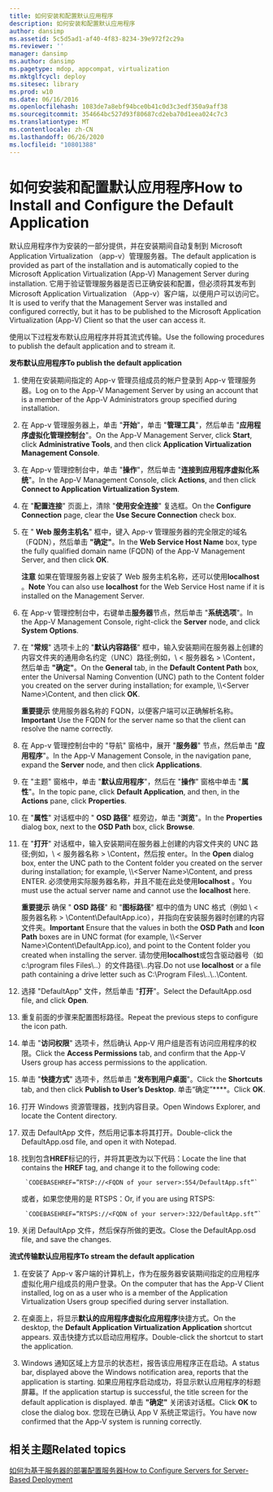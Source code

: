 ```yaml
---
title: 如何安装和配置默认应用程序
description: 如何安装和配置默认应用程序
author: dansimp
ms.assetid: 5c5d5ad1-af40-4f83-8234-39e972f2c29a
ms.reviewer: ''
manager: dansimp
ms.author: dansimp
ms.pagetype: mdop, appcompat, virtualization
ms.mktglfcycl: deploy
ms.sitesec: library
ms.prod: w10
ms.date: 06/16/2016
ms.openlocfilehash: 1083de7a8ebf94bce0b41c0d3c3edf350a9aff38
ms.sourcegitcommit: 354664bc527d93f80687cd2eba70d1eea024c7c3
ms.translationtype: MT
ms.contentlocale: zh-CN
ms.lasthandoff: 06/26/2020
ms.locfileid: "10801388"
---
```

# <span data-ttu-id="9080a-103">如何安装和配置默认应用程序</span><span class="sxs-lookup"><span data-stu-id="9080a-103">How to Install and Configure the Default Application</span></span>


<span data-ttu-id="9080a-104">默认应用程序作为安装的一部分提供，并在安装期间自动复制到 Microsoft Application Virtualization （app-v）管理服务器。</span><span class="sxs-lookup"><span data-stu-id="9080a-104">The default application is provided as part of the installation and is automatically copied to the Microsoft Application Virtualization (App-V) Management Server during installation.</span></span> <span data-ttu-id="9080a-105">它用于验证管理服务器是否已正确安装和配置，但必须将其发布到 Microsoft Application Virtualization （App-v）客户端，以便用户可以访问它。</span><span class="sxs-lookup"><span data-stu-id="9080a-105">It is used to verify that the Management Server was installed and configured correctly, but it has to be published to the Microsoft Application Virtualization (App-V) Client so that the user can access it.</span></span>

<span data-ttu-id="9080a-106">使用以下过程发布默认应用程序并将其流式传输。</span><span class="sxs-lookup"><span data-stu-id="9080a-106">Use the following procedures to publish the default application and to stream it.</span></span>

**<span data-ttu-id="9080a-107">发布默认应用程序</span><span class="sxs-lookup"><span data-stu-id="9080a-107">To publish the default application</span></span>**

1.  <span data-ttu-id="9080a-108">使用在安装期间指定的 App-v 管理员组成员的帐户登录到 App-v 管理服务器。</span><span class="sxs-lookup"><span data-stu-id="9080a-108">Log on to the App-V Management Server by using an account that is a member of the App-V Administrators group specified during installation.</span></span>

2.  <span data-ttu-id="9080a-109">在 App-v 管理服务器上，单击 "**开始**"，单击 "**管理工具**"，然后单击 "**应用程序虚拟化管理控制台**"。</span><span class="sxs-lookup"><span data-stu-id="9080a-109">On the App-V Management Server, click **Start**, click **Administrative Tools**, and then click **Application Virtualization Management Console**.</span></span>

3.  <span data-ttu-id="9080a-110">在 App-v 管理控制台中，单击 "**操作**"，然后单击 "**连接到应用程序虚拟化系统**"。</span><span class="sxs-lookup"><span data-stu-id="9080a-110">In the App-V Management Console, click **Actions**, and then click **Connect to Application Virtualization System**.</span></span>

4.  <span data-ttu-id="9080a-111">在 "**配置连接**" 页面上，清除 "**使用安全连接**" 复选框。</span><span class="sxs-lookup"><span data-stu-id="9080a-111">On the **Configure Connection** page, clear the **Use Secure Connection** check box.</span></span>

5.  <span data-ttu-id="9080a-112">在 " **Web 服务主机名**" 框中，键入 App-v 管理服务器的完全限定的域名（FQDN），然后单击 **"确定"**。</span><span class="sxs-lookup"><span data-stu-id="9080a-112">In the **Web Service Host Name** box, type the fully qualified domain name (FQDN) of the App-V Management Server, and then click **OK**.</span></span>

    <span data-ttu-id="9080a-113">**注意** 如果在管理服务器上安装了 Web 服务主机名称，还可以使用**localhost** 。</span><span class="sxs-lookup"><span data-stu-id="9080a-113">**Note** You can also use **localhost** for the Web Service Host name if it is installed on the Management Server.</span></span>

     

6.  <span data-ttu-id="9080a-114">在 App-v 管理控制台中，右键单击**服务器**节点，然后单击 "**系统选项**"。</span><span class="sxs-lookup"><span data-stu-id="9080a-114">In the App-V Management Console, right-click the **Server** node, and click **System Options**.</span></span>

7.  <span data-ttu-id="9080a-115">在 "**常规**" 选项卡上的 "**默认内容路径**" 框中，输入安装期间在服务器上创建的内容文件夹的通用命名约定（UNC）路径;例如，\\ &lt; 服务器名 &gt; \\Content，然后单击 **"确定"**。</span><span class="sxs-lookup"><span data-stu-id="9080a-115">On the **General** tab, in the **Default Content Path** box, enter the Universal Naming Convention (UNC) path to the Content folder you created on the server during installation; for example, \\\\&lt;Server Name&gt;\\Content, and then click **OK**.</span></span>

    <span data-ttu-id="9080a-116">**重要提示** 使用服务器名称的 FQDN，以便客户端可以正确解析名称。</span><span class="sxs-lookup"><span data-stu-id="9080a-116">**Important** Use the FQDN for the server name so that the client can resolve the name correctly.</span></span>

     

8.  <span data-ttu-id="9080a-117">在 App-v 管理控制台中的 "导航" 窗格中，展开 "**服务器**" 节点，然后单击 "**应用程序**"。</span><span class="sxs-lookup"><span data-stu-id="9080a-117">In the App-V Management Console, in the navigation pane, expand the **Server** node, and then click **Applications**.</span></span>

9.  <span data-ttu-id="9080a-118">在 "主题" 窗格中，单击 "**默认应用程序**"，然后在 "**操作**" 窗格中单击 "**属性**"。</span><span class="sxs-lookup"><span data-stu-id="9080a-118">In the topic pane, click **Default Application**, and then, in the **Actions** pane, click **Properties**.</span></span>

10. <span data-ttu-id="9080a-119">在 "**属性**" 对话框中的 " **OSD 路径**" 框旁边，单击 "**浏览**"。</span><span class="sxs-lookup"><span data-stu-id="9080a-119">In the **Properties** dialog box, next to the **OSD Path** box, click **Browse**.</span></span>

11. <span data-ttu-id="9080a-120">在 "**打开**" 对话框中，输入安装期间在服务器上创建的内容文件夹的 UNC 路径;例如，\\ &lt; 服务器名称 &gt; \\Content，然后按 enter。</span><span class="sxs-lookup"><span data-stu-id="9080a-120">In the **Open** dialog box, enter the UNC path to the Content folder you created on the server during installation; for example, \\\\&lt;Server Name&gt;\\Content, and press ENTER.</span></span> <span data-ttu-id="9080a-121">必须使用实际服务器名称，并且不能在此处使用**localhost** 。</span><span class="sxs-lookup"><span data-stu-id="9080a-121">You must use the actual server name and cannot use the **localhost** here.</span></span>

    <span data-ttu-id="9080a-122">**重要提示** 确保 " **OSD 路径**" 和 "**图标路径**" 框中的值为 UNC 格式（例如 \\ &lt; 服务器名称 &gt; \\Content\\DefaultApp.ico），并指向在安装服务器时创建的内容文件夹。</span><span class="sxs-lookup"><span data-stu-id="9080a-122">**Important** Ensure that the values in both the **OSD Path** and **Icon Path** boxes are in UNC format (for example, \\\\&lt;Server Name&gt;\\Content\\DefaultApp.ico), and point to the Content folder you created when installing the server.</span></span> <span data-ttu-id="9080a-123">请勿使用**localhost**或包含驱动器号（如 c:\\program files Files\\..）的文件路径\\..内容.</span><span class="sxs-lookup"><span data-stu-id="9080a-123">Do not use **localhost** or a file path containing a drive letter such as C:\\Program Files\\..\\..\\Content.</span></span>

     

12. <span data-ttu-id="9080a-124">选择 "DefaultApp" 文件，然后单击 "**打开**"。</span><span class="sxs-lookup"><span data-stu-id="9080a-124">Select the DefaultApp.osd file, and click **Open**.</span></span>

13. <span data-ttu-id="9080a-125">重复前面的步骤来配置图标路径。</span><span class="sxs-lookup"><span data-stu-id="9080a-125">Repeat the previous steps to configure the icon path.</span></span>

14. <span data-ttu-id="9080a-126">单击 "**访问权限**" 选项卡，然后确认 App-V 用户组是否有访问应用程序的权限。</span><span class="sxs-lookup"><span data-stu-id="9080a-126">Click the **Access Permissions** tab, and confirm that the App-V Users group has access permissions to the application.</span></span>

15. <span data-ttu-id="9080a-127">单击 "**快捷方式**" 选项卡，然后单击 "**发布到用户桌面**"。</span><span class="sxs-lookup"><span data-stu-id="9080a-127">Click the **Shortcuts** tab, and then click **Publish to User’s Desktop**.</span></span> <span data-ttu-id="9080a-128">单击“确定”\*\*\*\*。</span><span class="sxs-lookup"><span data-stu-id="9080a-128">Click **OK**.</span></span>

16. <span data-ttu-id="9080a-129">打开 Windows 资源管理器，找到内容目录。</span><span class="sxs-lookup"><span data-stu-id="9080a-129">Open Windows Explorer, and locate the Content directory.</span></span>

17. <span data-ttu-id="9080a-130">双击 DefaultApp 文件，然后用记事本将其打开。</span><span class="sxs-lookup"><span data-stu-id="9080a-130">Double-click the DefaultApp.osd file, and open it with Notepad.</span></span>

18. <span data-ttu-id="9080a-131">找到包含**HREF**标记的行，并将其更改为以下代码：</span><span class="sxs-lookup"><span data-stu-id="9080a-131">Locate the line that contains the **HREF** tag, and change it to the following code:</span></span>

         `CODEBASEHREF=”RTSP://<FQDN of your server>:554/DefaultApp.sft”`

    <span data-ttu-id="9080a-132">或者，如果您使用的是 RTSPS：</span><span class="sxs-lookup"><span data-stu-id="9080a-132">Or, if you are using RTSPS:</span></span>

         `CODEBASEHREF=”RTSPS://<FQDN of your server>:322/DefaultApp.sft”`

19. <span data-ttu-id="9080a-133">关闭 DefaultApp 文件，然后保存所做的更改。</span><span class="sxs-lookup"><span data-stu-id="9080a-133">Close the DefaultApp.osd file, and save the changes.</span></span>

**<span data-ttu-id="9080a-134">流式传输默认应用程序</span><span class="sxs-lookup"><span data-stu-id="9080a-134">To stream the default application</span></span>**

1.  <span data-ttu-id="9080a-135">在安装了 App-v 客户端的计算机上，作为在服务器安装期间指定的应用程序虚拟化用户组成员的用户登录。</span><span class="sxs-lookup"><span data-stu-id="9080a-135">On the computer that has the App-V Client installed, log on as a user who is a member of the Application Virtualization Users group specified during server installation.</span></span>

2.  <span data-ttu-id="9080a-136">在桌面上，将显示**默认的应用程序虚拟化应用程序**快捷方式。</span><span class="sxs-lookup"><span data-stu-id="9080a-136">On the desktop, the **Default Application Virtualization Application** shortcut appears.</span></span> <span data-ttu-id="9080a-137">双击快捷方式以启动应用程序。</span><span class="sxs-lookup"><span data-stu-id="9080a-137">Double-click the shortcut to start the application.</span></span>

3.  <span data-ttu-id="9080a-138">Windows 通知区域上方显示的状态栏，报告该应用程序正在启动。</span><span class="sxs-lookup"><span data-stu-id="9080a-138">A status bar, displayed above the Windows notification area, reports that the application is starting.</span></span> <span data-ttu-id="9080a-139">如果应用程序启动成功，将显示默认应用程序的标题屏幕。</span><span class="sxs-lookup"><span data-stu-id="9080a-139">If the application startup is successful, the title screen for the default application is displayed.</span></span> <span data-ttu-id="9080a-140">单击 **"确定"** 关闭该对话框。</span><span class="sxs-lookup"><span data-stu-id="9080a-140">Click **OK** to close the dialog box.</span></span> <span data-ttu-id="9080a-141">您现在已确认 App V 系统正常运行。</span><span class="sxs-lookup"><span data-stu-id="9080a-141">You have now confirmed that the App-V system is running correctly.</span></span>

## <span data-ttu-id="9080a-142">相关主题</span><span class="sxs-lookup"><span data-stu-id="9080a-142">Related topics</span></span>


[<span data-ttu-id="9080a-143">如何为基于服务器的部署配置服务器</span><span class="sxs-lookup"><span data-stu-id="9080a-143">How to Configure Servers for Server-Based Deployment</span></span>](how-to-configure-servers-for-server-based-deployment.md)

 

 





